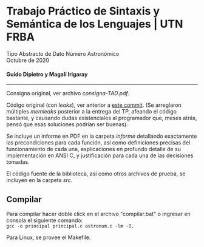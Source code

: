# Trabajo Práctico de Sintaxis y Semántica de los Lenguajes | UTN FRBA

Tipo Abstracto de Dato Número Astronómico  
Octubre de 2020

#### Guido Dipietro y Magalí Irigaray  

<hr>

Consigna original, ver archivo _consigna-TAD.pdf_.

Código original (con _leaks_), ver anterior a [este commit](https://github.com/GuidoDipietro/TAD_NumeroAstronomico/commit/2a71c4b589210f74e2ac6ee19a7d0da4798733c9). (Se arreglaron múltiples _memleaks_ posterior a la entrega del TP, afeando el código bastante, y causando dudas existenciales al programador que, meses atrás, pensó que esas soluciones podrían ser buenas).

Se incluye un informe en PDF en la carpeta _informe_ detallando exactamente las precondiciones para cada función, así como definiciones precisas del funcionamiento de cada una, explicaciones en profundo detalle de su implementación en ANSI C, y justificación para cada una de las decisiones tomadas.

El código fuente de la biblioteca, así como otros archivos de prueba, se incluyen en la carpeta _src_.

## Compilar
Para compilar hacer doble click en el archivo "compilar.bat" o ingresar en consola el siguiente comando:  
```gcc -o principal principal.c astronum.c -lm -I.```

Para Linux, se provee el Makefile.
